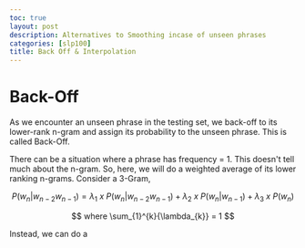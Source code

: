 ```yaml
---
toc: true
layout: post
description: Alternatives to Smoothing incase of unseen phrases
categories: [slp100]
title: Back Off & Interpolation
---
```


# Back-Off

As we encounter an unseen phrase in the testing set, we back-off to its lower-rank n-gram and assign its probability to the unseen phrase. This is called Back-Off.

There can be a situation where a phrase has frequency = 1. This doesn't tell much about the n-gram. So, here, we will do a weighted average of its lower ranking n-grams. Consider a 3-Gram,

$$P(w_{n}|w_{n-2}w_{n-1}) = \lambda_{1}\ x\ P(w_{n}|w_{n-2}w_{n-1}) +  \lambda_{2}\ x\ P(w_{n}|w_{n-1}) + \lambda_{3}\ x\ P(w_{n}) $$

$$ where \sum_{1}^{k}{\lambda_{k}} = 1 $$

Instead, we can do a 